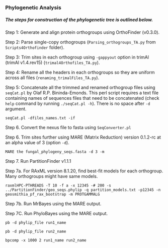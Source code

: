 ### Phylogenetic Analysis

##### The steps for construction of the phylogenetic tree is outlined below. 

Step 1: Generate and align protein orthogroups using OrthoFinder (v0.3.0).

Step 2: Parse single-copy orthogroups (`Parsing_orthogroups_TA.py` from `Scripts4Orthofinder` folder). 

Step 3: Trim sites in each orthogroup using `-gappyout` option in trimAl (trimAl v1.4.rev15) (`trimal4Orthofiles_TA.py`).

Step 4: Rename all the headers in each orthogroups so they are uniform across all files (`renaming_trimalFiles_TA.py`). 

Step 5: Concatenate all the trimmed and renamed orthogroup files using `seqCat.pl` by Olaf R.P. Bininda-Emonds. This perl script requires a text file containing names of sequences files that need to be concatenated (check `help` command by running `./seqCat.pl -h`). There is no space after `-d` argument.

```
seqCat.pl -dfiles_names.txt -if
```


Step 6. Convert the nexus file to fasta using `SeqConverter.pl`

Step 6. Trim sites further using MARE (Matrix Reduction) version 0.1.2-rc at an alpha value of 3 (option `-d`).

```
MARE the fungal_phylogeny_seqs.fasta -d 3 -m
```

Step 7. Run PartitionFinder v1.1.1

Step 7a. For RAxML version 8.1.20, find best-fit models for each orthogroup. Many orthogroups might have same models.


``` 
raxmlHPC-PTHREADS -T 10 -f a -x 12345 -# 200 -s ../PartitionFinder/geo_seqs.phylip -q partition_models.txt -p12345 -n geosmithia_pf_rax_bootstrap -m PROTGAMMALG
```

Step 7b. Run MrBayes using the MARE output.

Step 7C. Run PhyloBayes using the MARE output.

```
pb -d phylip_file run1_name
```
```
pb -d phylip_file run2_name
```
```
bpcomp -x 1000 2 run1_name run2_name
```



 